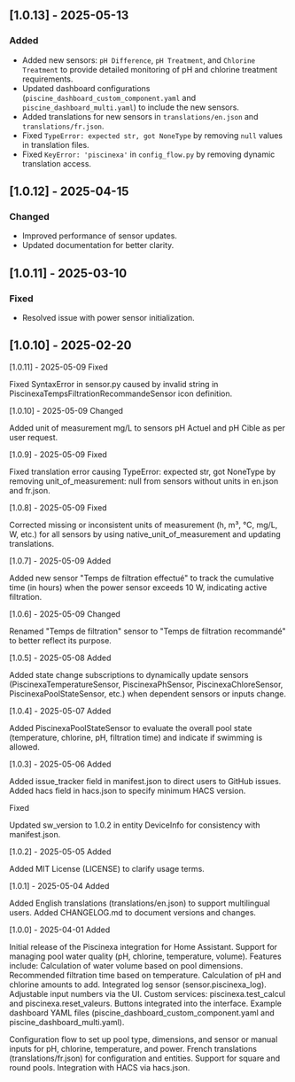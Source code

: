 ## [1.0.13] - 2025-05-13
### Added
- Added new sensors: `pH Difference`, `pH Treatment`, and `Chlorine Treatment` to provide detailed monitoring of pH and chlorine treatment requirements.
- Updated dashboard configurations (`piscine_dashboard_custom_component.yaml` and `piscine_dashboard_multi.yaml`) to include the new sensors.
- Added translations for new sensors in `translations/en.json` and `translations/fr.json`.
- Fixed `TypeError: expected str, got NoneType` by removing `null` values in translation files.
- Fixed `KeyError: 'piscinexa'` in `config_flow.py` by removing dynamic translation access.

## [1.0.12] - 2025-04-15
### Changed
- Improved performance of sensor updates.
- Updated documentation for better clarity.

## [1.0.11] - 2025-03-10
### Fixed
- Resolved issue with power sensor initialization.

## [1.0.10] - 2025-02-20



[1.0.11] - 2025-05-09
Fixed

Fixed SyntaxError in sensor.py caused by invalid string in PiscinexaTempsFiltrationRecommandeSensor icon definition.

[1.0.10] - 2025-05-09
Changed

Added unit of measurement mg/L to sensors pH Actuel and pH Cible as per user request.

[1.0.9] - 2025-05-09
Fixed

Fixed translation error causing TypeError: expected str, got NoneType by removing unit_of_measurement: null from sensors without units in en.json and fr.json.

[1.0.8] - 2025-05-09
Fixed

Corrected missing or inconsistent units of measurement (h, m³, °C, mg/L, W, etc.) for all sensors by using native_unit_of_measurement and updating translations.

[1.0.7] - 2025-05-09
Added

Added new sensor "Temps de filtration effectué" to track the cumulative time (in hours) when the power sensor exceeds 10 W, indicating active filtration.

[1.0.6] - 2025-05-09
Changed

Renamed "Temps de filtration" sensor to "Temps de filtration recommandé" to better reflect its purpose.

[1.0.5] - 2025-05-08
Added

Added state change subscriptions to dynamically update sensors (PiscinexaTemperatureSensor, PiscinexaPhSensor, PiscinexaChloreSensor, PiscinexaPoolStateSensor, etc.) when dependent sensors or inputs change.

[1.0.4] - 2025-05-07
Added

Added PiscinexaPoolStateSensor to evaluate the overall pool state (temperature, chlorine, pH, filtration time) and indicate if swimming is allowed.

[1.0.3] - 2025-05-06
Added

Added issue_tracker field in manifest.json to direct users to GitHub issues.
Added hacs field in hacs.json to specify minimum HACS version.

Fixed

Updated sw_version to 1.0.2 in entity DeviceInfo for consistency with manifest.json.

[1.0.2] - 2025-05-05
Added

Added MIT License (LICENSE) to clarify usage terms.

[1.0.1] - 2025-05-04
Added

Added English translations (translations/en.json) to support multilingual users.
Added CHANGELOG.md to document versions and changes.

[1.0.0] - 2025-04-01
Added

Initial release of the Piscinexa integration for Home Assistant.
Support for managing pool water quality (pH, chlorine, temperature, volume).
Features include:
Calculation of water volume based on pool dimensions.
Recommended filtration time based on temperature.
Calculation of pH and chlorine amounts to add.
Integrated log sensor (sensor.piscinexa_log).
Adjustable input numbers via the UI.
Custom services: piscinexa.test_calcul and piscinexa.reset_valeurs.
Buttons integrated into the interface.
Example dashboard YAML files (piscine_dashboard_custom_component.yaml and piscine_dashboard_multi.yaml).


Configuration flow to set up pool type, dimensions, and sensor or manual inputs for pH, chlorine, temperature, and power.
French translations (translations/fr.json) for configuration and entities.
Support for square and round pools.
Integration with HACS via hacs.json.

